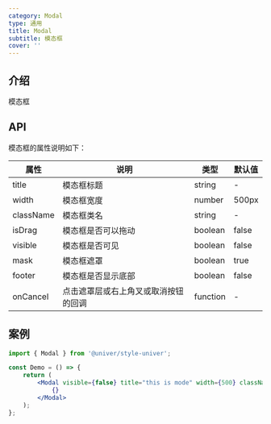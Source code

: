 ```yaml
---
category: Modal
type: 通用
title: Modal
subtitle: 模态框
cover: ''
---
```


## 介绍

模态框

## API

模态框的属性说明如下：

| 属性      | 说明                                 | 类型     | 默认值 |
| --------- | ------------------------------------ | -------- | ------ |
| title     | 模态框标题                           | string   | -      |
| width     | 模态框宽度                           | number   | 500px  |
| className | 模态框类名                           | string   | -      |
| isDrag    | 模态框是否可以拖动                   | boolean  | false  |
| visible   | 模态框是否可见                       | boolean  | false  |
| mask      | 模态框遮罩                           | boolean  | true   |
| footer    | 模态框是否显示底部                   | boolean  | false  |
| onCancel  | 点击遮罩层或右上角叉或取消按钮的回调 | function | -      |

## 案例

```jsx
import { Modal } from '@univer/style-univer';

const Demo = () => {
    return (
        <Modal visible={false} title="this is mode" width={500} className="className" isDrag={true} mask={false} footer={false} onCancel={() => {}}>
            {}
        </Modal>
    );
};
```
